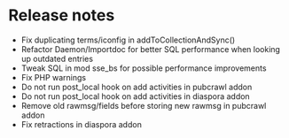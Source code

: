 # Release notes

*  Fix duplicating terms/iconfig in addToCollectionAndSync()
* Refactor Daemon/Importdoc for better SQL performance when looking up outdated entries
* Tweak SQL in mod sse_bs for possible performance improvements
* Fix PHP warnings
* Do not run post_local hook on add activities in pubcrawl addon
* Do not run post_local hook on add activities in diaspora addon
* Remove old rawmsg/fields before storing new rawmsg in pubcrawl addon
* Fix retractions in diaspora addon

